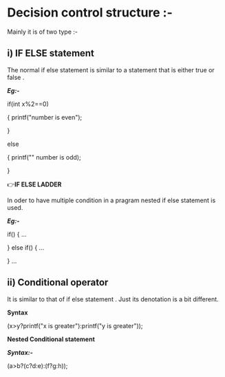 # Decision control structure :- 

Mainly it is of two type :- 

## i) IF ELSE statement 

The normal if else statement is similar to a statement that is either true or false .

***Eg:-***

if(int x%2==0)

{
printf("number is even");

}

else

{
printf("" number is odd);

}

👉**IF ELSE LADDER**

In oder to have multiple condition in a pragram nested if else statement is used.

***Eg:-***

if()
{ ... 

}
else if()
{
...

}
...

## ii) Conditional operator

It is similar to that of if else statement . Just its denotation is a bit different.

**Syntax**

(x>y?printf("x is greater"):printf("y is greater"));

**Nested Conditional statement**

***Syntax:-***

(a>b?(c?d:e):(f?g:h));

